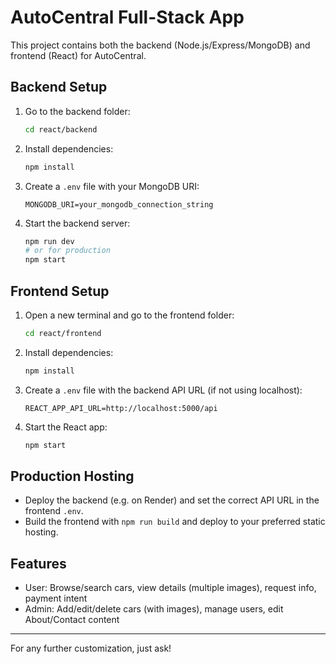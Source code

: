 # AutoCentral Full-Stack App

This project contains both the backend (Node.js/Express/MongoDB) and frontend (React) for AutoCentral.

## Backend Setup

1. Go to the backend folder:
   ```bash
   cd react/backend
   ```
2. Install dependencies:
   ```bash
   npm install
   ```
3. Create a `.env` file with your MongoDB URI:
   ```env
   MONGODB_URI=your_mongodb_connection_string
   ```
4. Start the backend server:
   ```bash
   npm run dev
   # or for production
   npm start
   ```

## Frontend Setup

1. Open a new terminal and go to the frontend folder:
   ```bash
   cd react/frontend
   ```
2. Install dependencies:
   ```bash
   npm install
   ```
3. Create a `.env` file with the backend API URL (if not using localhost):
   ```env
   REACT_APP_API_URL=http://localhost:5000/api
   ```
4. Start the React app:
   ```bash
   npm start
   ```

## Production Hosting
- Deploy the backend (e.g. on Render) and set the correct API URL in the frontend `.env`.
- Build the frontend with `npm run build` and deploy to your preferred static hosting.

## Features
- User: Browse/search cars, view details (multiple images), request info, payment intent
- Admin: Add/edit/delete cars (with images), manage users, edit About/Contact content

---

For any further customization, just ask!
